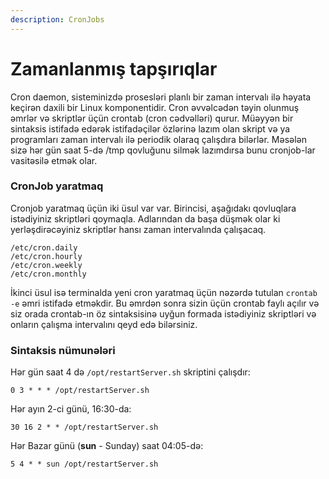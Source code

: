 ```yaml
---
description: CronJobs
---
```


# Zamanlanmış tapşırıqlar

Cron daemon, sisteminizdə prosesləri planlı bir zaman intervalı ilə həyata keçirən daxili bir Linux komponentidir. Cron əvvəlcədən təyin olunmuş əmrlər və skriptlər üçün crontab (cron cədvəlləri) qurur. Müəyyən bir sintaksis istifadə edərək istifadəçilər özlərinə lazım olan skript və ya programları zaman intervalı ilə periodik olaraq çalışdıra bilərlər. Məsələn sizə hər gün saat 5-də /tmp qovluğunu silmək lazımdırsa bunu cronjob-lar vasitəsilə etmək olar.

### CronJob yaratmaq

Cronjob yaratmaq üçün iki üsul var var. Birincisi, aşağıdakı qovluqlara istədiyiniz skriptləri qoymaqla. Adlarından da başa düşmək olar ki yerləşdirəcəyiniz skriptlər hansı zaman intervalında çalışacaq.

```
/etc/cron.daily
/etc/cron.hourly
/etc/cron.weekly
/etc/cron.monthly
```

İkinci üsul isə terminalda yeni cron yaratmaq üçün nəzərdə tutulan `crontab -e` əmri istifadə etməkdir. Bu əmrdən sonra sizin üçün crontab faylı açılır və siz orada crontab-ın öz sintaksisinə uyğun formada istədiyiniz skriptləri və onların çalışma intervalını qeyd edə bilərsiniz.&#x20;

### Sintaksis nümunələri

Hər gün saat 4 də `/opt/restartServer.sh` skriptini çalışdır:

```
0 3 * * * /opt/restartServer.sh
```

Hər ayın 2-ci günü, 16:30-da:

```
30 16 2 * * /opt/restartServer.sh
```

Hər Bazar günü (**sun** - Sunday) saat 04:05-də:

```
5 4 * * sun /opt/restartServer.sh
```
